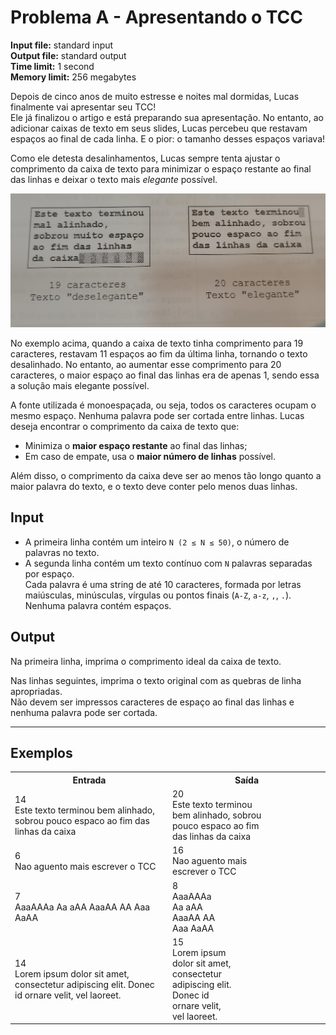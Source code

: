 # Problema A - Apresentando o TCC

**Input file:** standard input  
**Output file:** standard output  
**Time limit:** 1 second  
**Memory limit:** 256 megabytes  

Depois de cinco anos de muito estresse e noites mal dormidas, Lucas finalmente vai apresentar seu TCC!  
Ele já finalizou o artigo e está preparando sua apresentação. No entanto, ao adicionar caixas de texto em seus slides, Lucas percebeu que restavam espaços ao final de cada linha. E o pior: o tamanho desses espaços variava!

Como ele detesta desalinhamentos, Lucas sempre tenta ajustar o comprimento da caixa de texto para minimizar o espaço restante ao final das linhas e deixar o texto mais *elegante* possível.

![Exemplo](./img/exemplo.jpeg)

No exemplo acima, quando a caixa de texto tinha comprimento para 19 caracteres, restavam 11 espaços ao fim da última linha, tornando o texto desalinhado. No entanto, ao aumentar esse comprimento para 20 caracteres, o maior espaço ao final das linhas era de apenas 1, sendo essa a solução mais elegante possível.

A fonte utilizada é monoespaçada, ou seja, todos os caracteres ocupam o mesmo espaço. Nenhuma palavra pode ser cortada entre linhas. Lucas deseja encontrar o comprimento da caixa de texto que:

- Minimiza o **maior espaço restante** ao final das linhas;
- Em caso de empate, usa o **maior número de linhas** possível.

Além disso, o comprimento da caixa deve ser ao menos tão longo quanto a maior palavra do texto, e o texto deve conter pelo menos duas linhas.

## Input

- A primeira linha contém um inteiro `N (2 ≤ N ≤ 50)`, o número de palavras no texto.
- A segunda linha contém um texto contínuo com `N` palavras separadas por espaço.  
  Cada palavra é uma string de até 10 caracteres, formada por letras maiúsculas, minúsculas, vírgulas ou pontos finais (`A-Z`, `a-z`, `,`, `.`).  
  Nenhuma palavra contém espaços.

## Output

Na primeira linha, imprima o comprimento ideal da caixa de texto.

Nas linhas seguintes, imprima o texto original com as quebras de linha apropriadas.  
Não devem ser impressos caracteres de espaço ao final das linhas e nenhuma palavra pode ser cortada.

---

## Exemplos

<table style="width: 100%;">
  <tr>
    <th style="width: 50%;">Entrada</th>
    <th style="width: 50%;">Saída</th>
  </tr>
  <tr>
    <td>
      14<br>
      Este texto terminou bem alinhado, sobrou pouco espaco ao fim das linhas da caixa
    </td>
    <td>
      20<br>
      Este texto terminou<br>
      bem alinhado, sobrou<br>
      pouco espaco ao fim<br>
      das linhas da caixa
    </td>
  </tr>
  <tr>
    <td>
      6<br>
      Nao aguento mais escrever o TCC
    </td>
    <td>
      16<br>
      Nao aguento mais<br>
      escrever o TCC
    </td>
  </tr>
    <tr>
    <td>
      7<br>
      AaaAAAa Aa aAA AaaAA AA Aaa AaAA
    </td>
    <td>
      8<br>
      AaaAAAa<br>
      Aa aAA<br>
      AaaAA AA<br>
      Aaa AaAA
    </td>
  </tr>
    <tr>
    <td>
      14<br>
      Lorem ipsum dolor sit amet, consectetur adipiscing elit. Donec id ornare velit, vel laoreet.
    </td>
    <td>
      15<br>
      Lorem ipsum<br>
      dolor sit amet,<br>
      consectetur<br>
      adipiscing elit.<br>
      Donec id<br>
      ornare velit,<br>
      vel laoreet.
    </td>
  </tr>
</table>


